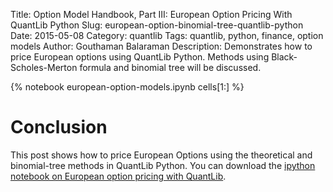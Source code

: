 Title: Option Model Handbook, Part III: European Option Pricing With QuantLib Python
Slug: european-option-binomial-tree-quantlib-python
Date: 2015-05-08
Category: quantlib
Tags: quantlib, python, finance, option models
Author: Gouthaman Balaraman
Description: Demonstrates how to price European options using QuantLib Python. Methods using Black-Scholes-Merton formula and binomial tree will be discussed.

{% notebook  european-option-models.ipynb cells[1:]  %}

# Conclusion

This post shows how to price European Options using the theoretical and binomial-tree methods in
QuantLib Python. You can download the [ipython notebook on European option pricing with QuantLib](/extra/notebooks/european-option-models.ipynb).
